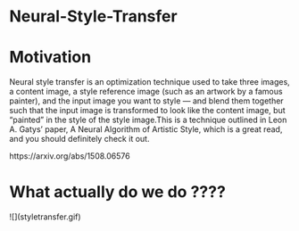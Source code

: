 # Neural-Style-Transfer
<h1><strong>Motivation</strong></h1>
<p>Neural style transfer is an optimization technique used to take three images, a content image, a style reference image (such as an artwork by a famous painter), and the input image you want to style — and blend them together such that the input image is transformed to look like the content image, but “painted” in the style of the style image.This is a technique outlined in Leon A. Gatys’ paper, A Neural Algorithm of Artistic Style, which is a great read, and you should definitely check it out.</p>
  <p>https://arxiv.org/abs/1508.06576</p>
<h1><strong>What actually do we do ????</strong></h1>
![](styletransfer.gif)
